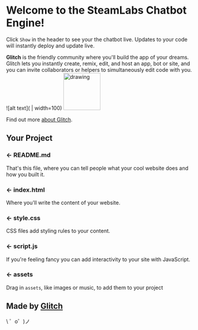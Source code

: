 Welcome to the SteamLabs Chatbot Engine!
=================

Click `Show` in the header to see your the chatbot live. Updates to your code will instantly deploy and update live.

**Glitch** is the friendly community where you'll build the app of your dreams. Glitch lets you instantly create, remix, edit, and host an app, bot or site, and you can invite collaborators or helpers to simultaneously edit code with you.
![alt text]( | width=100)
<img src="https://cdn.glitch.com/a1898aab-94e6-4c8f-8dd2-5de4e5ff6a2b%2Fglitch_logo.svg?v=1619722015800" alt="drawing" width="100"/>

Find out more [about Glitch](https://glitch.com/about).


Your Project
------------

### ← README.md

That's this file, where you can tell people what your cool website does and how you built it.

### ← index.html

Where you'll write the content of your website. 

### ← style.css

CSS files add styling rules to your content.

### ← script.js

If you're feeling fancy you can add interactivity to your site with JavaScript.

### ← assets

Drag in `assets`, like images or music, to add them to your project

Made by [Glitch](https://glitch.com/)
-------------------

\ ゜o゜)ノ
